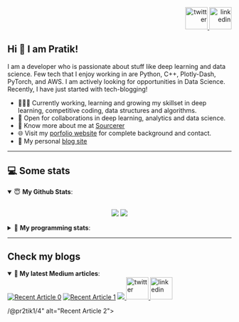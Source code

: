 <p align="right">
	<a href="https://www.twitter.com/Pratikpkb">
        	<img alt="twitter" src="https://i.imgur.com/fFlVB1c.png" height=50>
	</a>
	<a href="https://www.linkedin.com/in/pratikkumar04">
        	<img alt="linkedin" src="https://i.imgur.com/wcvwfoZ.png" height=50>
	</a>
</p>

## Hi 👋 I am Pratik! 
I am a developer who is passionate about stuff like deep learning and data science. Few tech that I enjoy working in are Python, C++, Plotly-Dash, PyTorch, and  AWS. I am actively looking for opportunities in Data Science. Recently, I have just started with tech-blogging!

- 👨🏽‍💻 Currently working, learning and growing my skillset in deep learning, competitive coding, data structures and algorithms.
- 🤝 Open for collaborations in deep learning, analytics and data science.
- 👨 Know more about me at [Sourcerer](https://sourcerer.io/pr2tik1) 
- 🌐 Visit my [porfolio website](https://pr2tik1.github.io/) for complete background and contact.
- 👋 My personal [blog site](https://pr2tik1.github.io/blog/)

---

## 💻 Some stats

<details open>
 <summary> 😇 <b>My Github Stats</b>: </summary>
<br>
<p align = "center">
  <img src = "https://github-readme-stats.vercel.app/api?username=pr2tik1&show_icons=true&theme=tokyonight&line_height=27">
  <img src = "https://github-readme-stats.vercel.app/api/top-langs/?username=pr2tik1&hide=css,java,html&theme=tokyonight">
</p>

</details>

<details> 
 <summary>🤖 <b>My programming stats</b>: </summary>
<br>

<!--START_SECTION:waka-->
**I'm an Early 🐤** 

```text
🌞 Morning    126 commits    ████░░░░░░░░░░░░░░░░░░░░░   19.12% 
🌆 Daytime    219 commits    ████████░░░░░░░░░░░░░░░░░   33.23% 
🌃 Evening    238 commits    █████████░░░░░░░░░░░░░░░░   36.12% 
🌙 Night      76 commits     ███░░░░░░░░░░░░░░░░░░░░░░   11.53%

```
📅 **I'm Most Productive on Sunday** 

```text
Monday       64 commits     ██░░░░░░░░░░░░░░░░░░░░░░░   9.71% 
Tuesday      94 commits     ███░░░░░░░░░░░░░░░░░░░░░░   14.26% 
Wednesday    77 commits     ███░░░░░░░░░░░░░░░░░░░░░░   11.68% 
Thursday     113 commits    ████░░░░░░░░░░░░░░░░░░░░░   17.15% 
Friday       82 commits     ███░░░░░░░░░░░░░░░░░░░░░░   12.44% 
Saturday     109 commits    ████░░░░░░░░░░░░░░░░░░░░░   16.54% 
Sunday       120 commits    ████░░░░░░░░░░░░░░░░░░░░░   18.21%

```


📊 **This Week I Spent My Time On** 

```text
💬 Programming Languages: 
HTML                     2 hrs 57 mins       ███████████████████░░░░░░   76.8% 
C                        28 mins             ███░░░░░░░░░░░░░░░░░░░░░░   12.55% 
CSS                      24 mins             ██░░░░░░░░░░░░░░░░░░░░░░░   10.62% 
Markdown                 0 secs              ░░░░░░░░░░░░░░░░░░░░░░░░░   0.03%

```

**I Mostly Code in Jupyter Notebook** 

```text
Jupyter Notebook         10 repos            ███████████████░░░░░░░░░░   62.5% 
C++                      2 repos             ███░░░░░░░░░░░░░░░░░░░░░░   12.5% 
CSS                      1 repo              █░░░░░░░░░░░░░░░░░░░░░░░░   6.25% 
JavaScript               1 repo              █░░░░░░░░░░░░░░░░░░░░░░░░   6.25% 
C                        1 repo              █░░░░░░░░░░░░░░░░░░░░░░░░   6.25%

```



<!--END_SECTION:waka-->

</details>

---

## Check my blogs

<details open> 
 <summary><b>📑 My latest Medium articles</b>:</summary>
    <a target="_blank" href="https://github-readme-medium-recent-article.vercel.app/medium/@pr2tik1/0"><img src="https://github-readme-medium-recent-article.vercel.app/medium/@pr2tik1/0" alt="Recent Article 0"></a>
    <a target="_blank" href="https://github-readme-medium-recent-article.vercel.app/medium/@pr2tik1/1"><img src="https://github-readme-medium-recent-article.vercel.app/medium/@pr2tik1/1" alt="Recent Article 1"></a>
    <a target="_blank" href="https://github-readme-medium-recent-article.vercel.app/medium/@pr2tik1/4"><img src="https://github-readme-medium-recent-article.vercel.app/medium
<p align="right">
	<a href="https://www.twitter.com/Pratikpkb">
        	<img alt="twitter" src="https://i.imgur.com/fFlVB1c.png" height=50>
	</a>
	<a href="https://www.linkedin.com/in/pratikkumar04">
        	<img alt="linkedin" src="https://i.imgur.com/wcvwfoZ.png" height=50>
	</a>
</p>/@pr2tik1/4" alt="Recent Article 2"></a>
</details>
